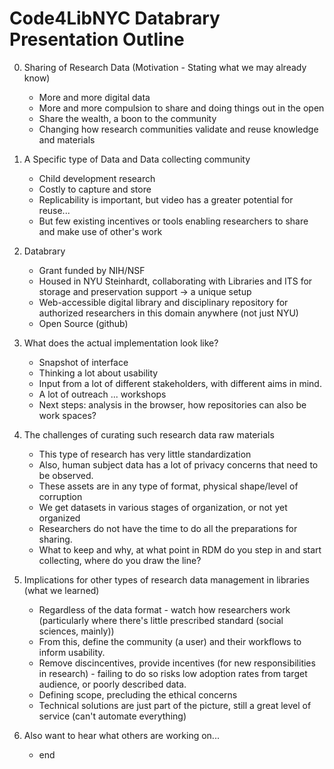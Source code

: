Code4LibNYC Databrary Presentation Outline
=========================================

0. Sharing of Research Data (Motivation - Stating what we may already know)

	- More and more digital data
	- More and more compulsion to share and doing things out in the open
	- Share the wealth, a boon to the community
	- Changing how research communities validate and reuse knowledge and materials

0. A Specific type of Data and Data collecting community

	- Child development research
	- Costly to capture and store
	- Replicability is important, but video has a greater potential for reuse...
	- But few existing incentives or tools enabling researchers to share and make use of other's work

0. Databrary

	- Grant funded by NIH/NSF
	- Housed in NYU Steinhardt, collaborating with Libraries and ITS for storage and preservation support -> a unique setup
	- Web-accessible digital library and disciplinary repository for authorized researchers in this domain anywhere (not just NYU)
	- Open Source (github)

0. What does the actual implementation look like?

	- Snapshot of interface
	- Thinking a lot about usability
	- Input from a lot of different stakeholders, with different aims in mind.
	- A lot of outreach ... workshops
	- Next steps: analysis in the browser, how repositories can also be work spaces?

0. The challenges of curating such research data raw materials
	
	- This type of research has very little standardization
	- Also, human subject data has a lot of privacy concerns that need to be observed.
	- These assets are in any type of format, physical shape/level of corruption
	- We get datasets in various stages of organization, or not yet organized
	- Researchers do not have the time to do all the preparations for sharing. 
	- What to keep and why, at what point in RDM do you step in and start collecting, where do you draw the line?

0. Implications for other types of research data management in libraries (what we learned)
	
	- Regardless of the data format - watch how researchers work (particularly where there's little prescribed standard (social sciences, mainly))
	- From this, define the community (a user) and their workflows to inform usability.
	- Remove discincentives, provide incentives (for new responsibilities in research) - failing to do so risks low adoption rates from target audience, or poorly described data.
	- Defining scope, precluding the ethical concerns
	- Technical solutions are just part of the picture, still a great level of service (can't automate everything)

0. Also want to hear what others are working on...
	
	- end